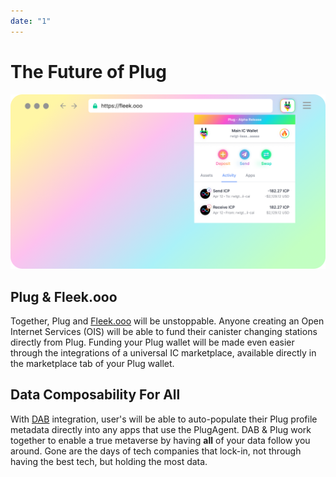 ```yaml
---
date: "1"
---
```


# The Future of Plug

![](imgs/fleekooo-plug.png)

## Plug & Fleek.ooo

Together, Plug and [Fleek.ooo](fleek.ooo) will be unstoppable. Anyone creating an Open Internet Services (OIS) will be able to fund their canister changing stations directly from Plug. Funding your Plug wallet will be made even easier through the integrations of a universal IC marketplace, available directly in the marketplace tab of your Plug wallet.

## Data Composability For All

With [DAB]() integration, user's will be able to auto-populate their Plug profile metadata directly into any apps that use the PlugAgent. DAB & Plug work together to enable a true metaverse by having **all** of your data follow you around. Gone are the days of tech companies that lock-in, not through having the best tech, but holding the most data.
